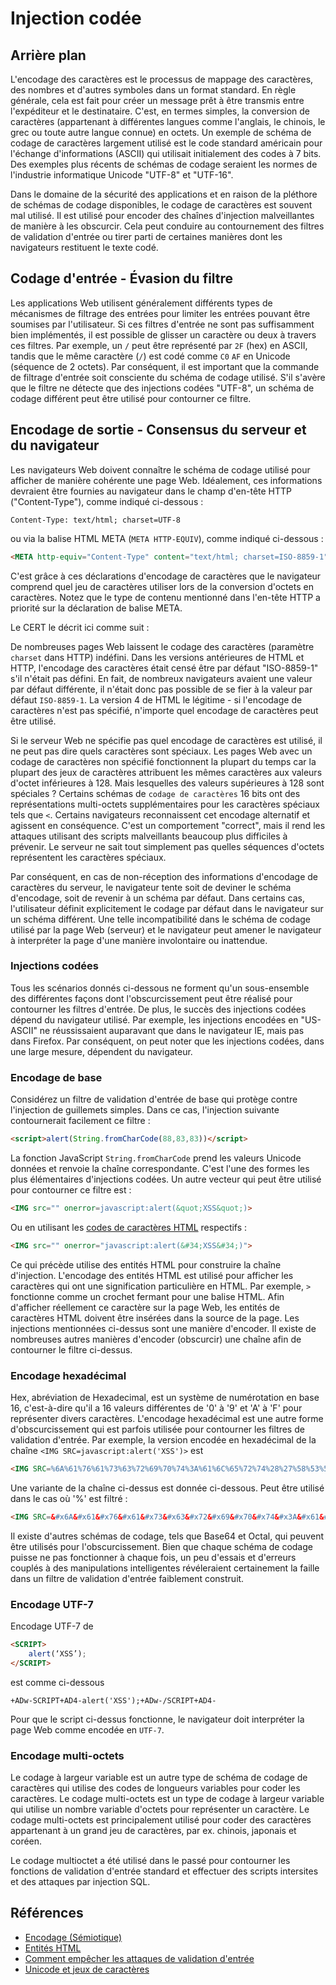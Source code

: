 # Injection codée

## Arrière plan

L'encodage des caractères est le processus de mappage des caractères, des nombres et d'autres symboles dans un format standard. En règle générale, cela est fait pour créer un message prêt à être transmis entre l'expéditeur et le destinataire. C'est, en termes simples, la conversion de caractères (appartenant à différentes langues comme l'anglais, le chinois, le grec ou toute autre langue connue) en octets. Un exemple de schéma de codage de caractères largement utilisé est le code standard américain pour l'échange d'informations (ASCII) qui utilisait initialement des codes à 7 bits. Des exemples plus récents de schémas de codage seraient les normes de l'industrie informatique Unicode "UTF-8" et "UTF-16".

Dans le domaine de la sécurité des applications et en raison de la pléthore de schémas de codage disponibles, le codage de caractères est souvent mal utilisé. Il est utilisé pour encoder des chaînes d'injection malveillantes de manière à les obscurcir. Cela peut conduire au contournement des filtres de validation d'entrée ou tirer parti de certaines manières dont les navigateurs restituent le texte codé.

## Codage d'entrée - Évasion du filtre

Les applications Web utilisent généralement différents types de mécanismes de filtrage des entrées pour limiter les entrées pouvant être soumises par l'utilisateur. Si ces filtres d'entrée ne sont pas suffisamment bien implémentés, il est possible de glisser un caractère ou deux à travers ces filtres. Par exemple, un `/` peut être représenté par `2F` (hex) en ASCII, tandis que le même caractère (`/`) est codé comme `C0` `AF` en Unicode (séquence de 2 octets). Par conséquent, il est important que la commande de filtrage d'entrée soit consciente du schéma de codage utilisé. S'il s'avère que le filtre ne détecte que des injections codées "UTF-8", un schéma de codage différent peut être utilisé pour contourner ce filtre.

## Encodage de sortie - Consensus du serveur et du navigateur

Les navigateurs Web doivent connaître le schéma de codage utilisé pour afficher de manière cohérente une page Web. Idéalement, ces informations devraient être fournies au navigateur dans le champ d'en-tête HTTP ("Content-Type"), comme indiqué ci-dessous :

```http
Content-Type: text/html; charset=UTF-8
```

ou via la balise HTML META (`META HTTP-EQUIV`), comme indiqué ci-dessous :

``` html
<META http-equiv="Content-Type" content="text/html; charset=ISO-8859-1">
```

C'est grâce à ces déclarations d'encodage de caractères que le navigateur comprend quel jeu de caractères utiliser lors de la conversion d'octets en caractères. Notez que le type de contenu mentionné dans l'en-tête HTTP a priorité sur la déclaration de balise META.

Le CERT le décrit ici comme suit :

De nombreuses pages Web laissent le codage des caractères (paramètre `charset` dans HTTP) indéfini. Dans les versions antérieures de HTML et HTTP, l'encodage des caractères était censé être par défaut "ISO-8859-1" s'il n'était pas défini. En fait, de nombreux navigateurs avaient une valeur par défaut différente, il n'était donc pas possible de se fier à la valeur par défaut `ISO-8859-1`. La version 4 de HTML le légitime - si l'encodage de caractères n'est pas spécifié, n'importe quel encodage de caractères peut être utilisé.

Si le serveur Web ne spécifie pas quel encodage de caractères est utilisé, il ne peut pas dire quels caractères sont spéciaux. Les pages Web avec un codage de caractères non spécifié fonctionnent la plupart du temps car la plupart des jeux de caractères attribuent les mêmes caractères aux valeurs d'octet inférieures à 128. Mais lesquelles des valeurs supérieures à 128 sont spéciales ? Certains schémas de `codage de caractères` 16 bits ont des représentations multi-octets supplémentaires pour les caractères spéciaux tels que `<`. Certains navigateurs reconnaissent cet encodage alternatif et agissent en conséquence. C'est un comportement "correct", mais il rend les attaques utilisant des scripts malveillants beaucoup plus difficiles à prévenir. Le serveur ne sait tout simplement pas quelles séquences d'octets représentent les caractères spéciaux.

Par conséquent, en cas de non-réception des informations d'encodage de caractères du serveur, le navigateur tente soit de deviner le schéma d'encodage, soit de revenir à un schéma par défaut. Dans certains cas, l'utilisateur définit explicitement le codage par défaut dans le navigateur sur un schéma différent. Une telle incompatibilité dans le schéma de codage utilisé par la page Web (serveur) et le navigateur peut amener le navigateur à interpréter la page d'une manière involontaire ou inattendue.

### Injections codées

Tous les scénarios donnés ci-dessous ne forment qu'un sous-ensemble des différentes façons dont l'obscurcissement peut être réalisé pour contourner les filtres d'entrée. De plus, le succès des injections codées dépend du navigateur utilisé. Par exemple, les injections encodées en "US-ASCII" ne réussissaient auparavant que dans le navigateur IE, mais pas dans Firefox. Par conséquent, on peut noter que les injections codées, dans une large mesure, dépendent du navigateur.

### Encodage de base

Considérez un filtre de validation d'entrée de base qui protège contre l'injection de guillemets simples. Dans ce cas, l'injection suivante contournerait facilement ce filtre :

``` html
<script>alert(String.fromCharCode(88,83,83))</script>
```

La fonction JavaScript `String.fromCharCode` prend les valeurs Unicode données et renvoie la chaîne correspondante. C'est l'une des formes les plus élémentaires d'injections codées. Un autre vecteur qui peut être utilisé pour contourner ce filtre est :

``` html
<IMG src="" onerror=javascript:alert(&quot;XSS&quot;)>
```

Ou en utilisant les [codes de caractères HTML](https://www.rapidtables.com/code/text/unicode-characters.html) respectifs :

``` html
<IMG src="" onerror="javascript:alert(&#34;XSS&#34;)">
```

Ce qui précède utilise des entités HTML pour construire la chaîne d'injection. L'encodage des entités HTML est utilisé pour afficher les caractères qui ont une signification particulière en HTML. Par exemple, `>` fonctionne comme un crochet fermant pour une balise HTML. Afin d'afficher réellement ce caractère sur la page Web, les entités de caractères HTML doivent être insérées dans la source de la page. Les injections mentionnées ci-dessus sont une manière d'encoder. Il existe de nombreuses autres manières d'encoder (obscurcir) une chaîne afin de contourner le filtre ci-dessus.

### Encodage hexadécimal

Hex, abréviation de Hexadecimal, est un système de numérotation en base 16, c'est-à-dire qu'il a 16 valeurs différentes de '0' à '9' et 'A' à 'F' pour représenter divers caractères. L'encodage hexadécimal est une autre forme d'obscurcissement qui est parfois utilisée pour contourner les filtres de validation d'entrée. Par exemple, la version encodée en hexadécimal de la chaîne `<IMG SRC=javascript:alert('XSS')>` est

``` html
<IMG SRC=%6A%61%76%61%73%63%72%69%70%74%3A%61%6C%65%72%74%28%27%58%53%53%27%29>
```

Une variante de la chaîne ci-dessus est donnée ci-dessous. Peut être utilisé dans le cas où '%' est filtré :

``` html
<IMG SRC=&#x6A&#x61&#x76&#x61&#x73&#x63&#x72&#x69&#x70&#x74&#x3A&#x61&#x6C&#x65&#x72&#x74&#x28&#x27&#x58&#x53&#x53&#x27&#x29>
```

Il existe d'autres schémas de codage, tels que Base64 et Octal, qui peuvent être utilisés pour l'obscurcissement. Bien que chaque schéma de codage puisse ne pas fonctionner à chaque fois, un peu d'essais et d'erreurs couplés à des manipulations intelligentes révéleraient certainement la faille dans un filtre de validation d'entrée faiblement construit.

### Encodage UTF-7

Encodage UTF-7 de

``` html
<SCRIPT>
    alert(‘XSS’);
</SCRIPT>
```

est comme ci-dessous

`+ADw-SCRIPT+AD4-alert('XSS');+ADw-/SCRIPT+AD4-`

Pour que le script ci-dessus fonctionne, le navigateur doit interpréter la page Web comme encodée en `UTF-7`.

### Encodage multi-octets

Le codage à largeur variable est un autre type de schéma de codage de caractères qui utilise des codes de longueurs variables pour coder les caractères. Le codage multi-octets est un type de codage à largeur variable qui utilise un nombre variable d'octets pour représenter un caractère. Le codage multi-octets est principalement utilisé pour coder des caractères appartenant à un grand jeu de caractères, par ex. chinois, japonais et coréen.

Le codage multioctet a été utilisé dans le passé pour contourner les fonctions de validation d'entrée standard et effectuer des scripts intersites et des attaques par injection SQL.

## Références

- [Encodage (Sémiotique)](https://en.wikipedia.org/wiki/Encoding_(sémiotique))
- [Entités HTML](https://www.w3schools.com/HTML/html_entities.asp)
- [Comment empêcher les attaques de validation d'entrée](https://searchsecurity.techtarget.com/answer/How-to-prevent-input-validation-attacks)
- [Unicode et jeux de caractères](https://www.joelonsoftware.com/2003/10/08/the-absolute-minimum-every-software-developer-absolutely-positively-must-know-about-unicode-and-character-sets-no-excuses/)
